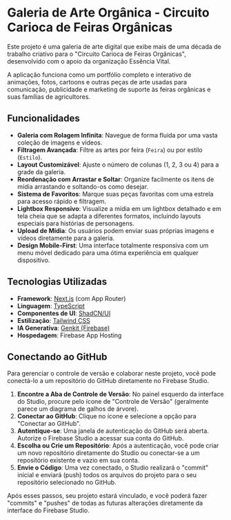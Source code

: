 # Galeria de Arte Orgânica - Circuito Carioca de Feiras Orgânicas

Este projeto é uma galeria de arte digital que exibe mais de uma década de trabalho criativo para o "Circuito Carioca de Feiras Orgânicas", desenvolvido com o apoio da organização Essência Vital.

A aplicação funciona como um portfólio completo e interativo de animações, fotos, cartoons e outras peças de arte usadas para comunicação, publicidade e marketing de suporte às feiras orgânicas e suas famílias de agricultores.

## Funcionalidades

*   **Galeria com Rolagem Infinita**: Navegue de forma fluida por uma vasta coleção de imagens e vídeos.
*   **Filtragem Avançada**: Filtre as artes por feira (`Feira`) ou por estilo (`Estilo`).
*   **Layout Customizável**: Ajuste o número de colunas (1, 2, 3 ou 4) para a grade da galeria.
*   **Reordenação com Arrastar e Soltar**: Organize facilmente os itens de mídia arrastando e soltando-os como desejar.
*   **Sistema de Favoritos**: Marque suas peças favoritas com uma estrela para acesso rápido e filtragem.
*   **Lightbox Responsivo**: Visualize a mídia em um lightbox detalhado e em tela cheia que se adapta a diferentes formatos, incluindo layouts especiais para histórias de personagens.
*   **Upload de Mídia**: Os usuários podem enviar suas próprias imagens e vídeos diretamente para a galeria.
*   **Design Mobile-First**: Uma interface totalmente responsiva com um menu móvel dedicado para uma ótima experiência em qualquer dispositivo.

## Tecnologias Utilizadas

*   **Framework**: [Next.js](https://nextjs.org/) (com App Router)
*   **Linguagem**: [TypeScript](https://www.typescriptlang.org/)
*   **Componentes de UI**: [ShadCN/UI](https://ui.shadcn.com/)
*   **Estilização**: [Tailwind CSS](https://tailwindcss.com/)
*   **IA Generativa**: [Genkit (Firebase)](https://firebase.google.com/docs/genkit)
*   **Hospedagem**: Firebase App Hosting

## Conectando ao GitHub

Para gerenciar o controle de versão e colaborar neste projeto, você pode conectá-lo a um repositório do GitHub diretamente no Firebase Studio.

1.  **Encontre a Aba de Controle de Versão**: No painel esquerdo da interface do Studio, procure pelo ícone de "Controle de Versão" (geralmente parece um diagrama de galhos de árvore).
2.  **Conectar ao GitHub**: Clique no ícone e selecione a opção para "Conectar ao GitHub".
3.  **Autentique-se**: Uma janela de autenticação do GitHub será aberta. Autorize o Firebase Studio a acessar sua conta do GitHub.
4.  **Escolha ou Crie um Repositório**: Após a autenticação, você pode criar um novo repositório diretamente do Studio ou conectar-se a um repositório existente e vazio em sua conta.
5.  **Envie o Código**: Uma vez conectado, o Studio realizará o "commit" inicial e enviará (push) todos os arquivos do projeto para o seu repositório selecionado no GitHub.

Após esses passos, seu projeto estará vinculado, e você poderá fazer "commits" e "pushes" de todas as futuras alterações diretamente da interface do Firebase Studio.
